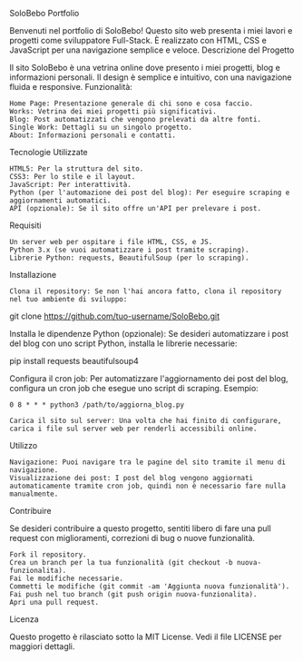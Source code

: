 SoloBebo Portfolio

Benvenuti nel portfolio di SoloBebo! Questo sito web presenta i miei lavori e progetti come sviluppatore Full-Stack. È realizzato con HTML, CSS e JavaScript per una navigazione semplice e veloce.
Descrizione del Progetto

Il sito SoloBebo è una vetrina online dove presento i miei progetti, blog e informazioni personali. Il design è semplice e intuitivo, con una navigazione fluida e responsive.
Funzionalità:

    Home Page: Presentazione generale di chi sono e cosa faccio.
    Works: Vetrina dei miei progetti più significativi.
    Blog: Post automatizzati che vengono prelevati da altre fonti.
    Single Work: Dettagli su un singolo progetto.
    About: Informazioni personali e contatti.

Tecnologie Utilizzate

    HTML5: Per la struttura del sito.
    CSS3: Per lo stile e il layout.
    JavaScript: Per interattività.
    Python (per l'automazione dei post del blog): Per eseguire scraping e aggiornamenti automatici.
    API (opzionale): Se il sito offre un'API per prelevare i post.

Requisiti

    Un server web per ospitare i file HTML, CSS, e JS.
    Python 3.x (se vuoi automatizzare i post tramite scraping).
    Librerie Python: requests, BeautifulSoup (per lo scraping).

Installazione

    Clona il repository: Se non l'hai ancora fatto, clona il repository nel tuo ambiente di sviluppo:

git clone https://github.com/tuo-username/SoloBebo.git

Installa le dipendenze Python (opzionale): Se desideri automatizzare i post del blog con uno script Python, installa le librerie necessarie:

pip install requests beautifulsoup4

Configura il cron job: Per automatizzare l'aggiornamento dei post del blog, configura un cron job che esegue uno script di scraping. Esempio:

    0 8 * * * python3 /path/to/aggiorna_blog.py

    Carica il sito sul server: Una volta che hai finito di configurare, carica i file sul server web per renderli accessibili online.

Utilizzo

    Navigazione: Puoi navigare tra le pagine del sito tramite il menu di navigazione.
    Visualizzazione dei post: I post del blog vengono aggiornati automaticamente tramite cron job, quindi non è necessario fare nulla manualmente.

Contribuire

Se desideri contribuire a questo progetto, sentiti libero di fare una pull request con miglioramenti, correzioni di bug o nuove funzionalità.

    Fork il repository.
    Crea un branch per la tua funzionalità (git checkout -b nuova-funzionalita).
    Fai le modifiche necessarie.
    Commetti le modifiche (git commit -am 'Aggiunta nuova funzionalità').
    Fai push nel tuo branch (git push origin nuova-funzionalita).
    Apri una pull request.

Licenza

Questo progetto è rilasciato sotto la MIT License. Vedi il file LICENSE per maggiori dettagli.
